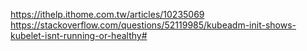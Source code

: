 https://ithelp.ithome.com.tw/articles/10235069  
https://stackoverflow.com/questions/52119985/kubeadm-init-shows-kubelet-isnt-running-or-healthy#

